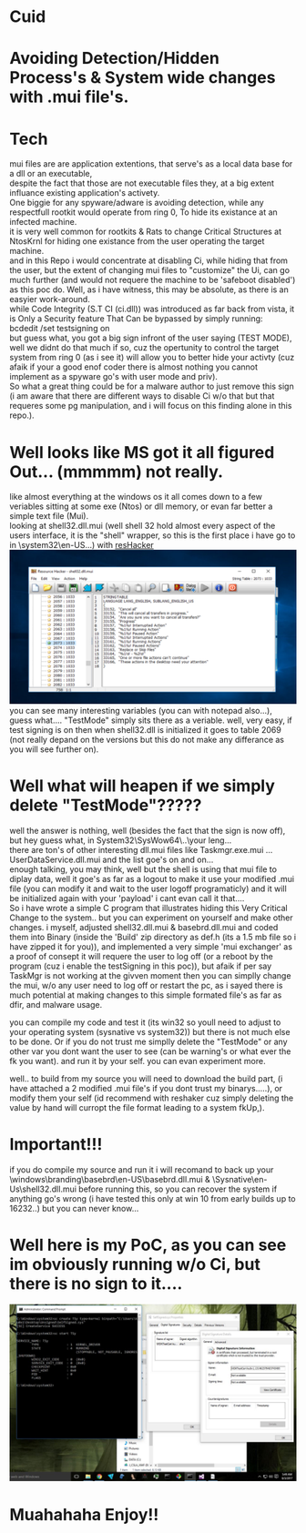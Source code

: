 
# Cuid 
# Avoiding Detection/Hidden Process's & System wide changes with .mui file's. 
# Tech
mui files are are application extentions, that serve's as a local data base for a dll or an executable,<br> 
despite the fact that those are not executable files they, at a big extent influance existing application's activety.<br> 
One biggie for any spyware/adware is avoiding detection, while any respectfull rootkit would operate from ring 0, To hide its existance at an infected machine.<br> 
it is very well common for rootkits & Rats to change Critical Structures at NtosKrnl for hiding one existance from the user operating the target machine.<br> 
 and in this Repo i would concentrate at disabling Ci, while hiding that from the user, but the extent of changing mui files to "customize" the Ui, can go much further (and would not requere the machine to be 'safeboot disabled') as this poc do.
Well, as i have witness, this may be absolute, as there is an easyier work-around.<br> 
while Code Integrity (S.T CI (ci.dll)) was introduced as far back from vista, it is Only a Security feature That Can be bypassed by simply running: <br>
bcdedit /set testsigning on<br>
but guess what, you got a big sign infront of the user saying (TEST MODE), well we didnt do that much if so, cuz the opertunity to control the target system from ring 0 (as i see it) will allow you to better hide your activty (cuz afaik if your a good enof coder there is almost nothing you cannot implement as a spyware go's with user mode and priv).<br>
So what a great thing could be for a malware author to just remove this sign (i am aware that there are different ways to disable Ci w/o that but that requeres some pg manipulation, and i will focus on this finding alone in this repo.).<br>
# Well looks like MS got it all figured Out... (mmmmm)  not really.
like almost everything at the windows os it all comes down to a few veriables sitting at some exe (Ntos) or dll memory, or evan far better a simple text file (Mui).<br>
looking at shell32.dll.mui (well shell 32 hold almost every aspect of the users interface, it is the "shell" wrapper, so this is the first place i have go to in \system32\en-US\...) with <html><a href="http://www.angusj.com/resourcehacker/">resHacker</a></html>
![](PoC/ResHacker.png)
you can see many interesting variables (you can with notepad also...), guess what.... "TestMode" simply sits there as a veriable. well, very easy, if test signing is on then when shell32.dll is initialized it goes to table 2069 (not really depand on the versions but this do not make any differance as you will see further on). 
# Well what will heapen if we simply delete "TestMode"?????
well the answer is nothing, well (besides the fact that the sign is now off), but hey guess what, in System32\SysWow64\\..\\your leng...<br>
there are ton's of other interesting dll.mui files like Taskmgr.exe.mui ...  UserDataService.dll.mui and the list goe's on and on...<br>
enough talking, you may think, well but the shell is using that mui file to diplay data, well it goe's as far as a logout to make it use your modified .mui file (you can modify it and wait to the user logoff programaticly) and it will be initialized again with your 'payload' i cant evan call it that....<br>
So i have wrote a simple C program that illustrates hiding this Very Critical Change to the system.. but you can experiment on yourself and make other changes.
i myself, adjusted shell32.dll.mui & basebrd.dll.mui and coded them into Binary (inside the 'Build' zip directory as def.h (its a 1.5 mb file so i have zipped it for you)), and implemented a very simple 'mui exchanger' as a proof of consept it will requere the user to log off (or a reboot by the program (cuz i enable the testSigning in this poc)), but afaik if per say TaskMgr is not working at the givven moment then you can simplly change the mui, w/o any user need to log off or restart the pc, as i sayed there is much potential at making changes to this simple formated file's as far as dfir, and malware usage.

you can compile my code and test it (its win32 so youll need to adjust to your operating system (sysnative vs system32)) but there is not much else to be done. Or if you do not trust me simplly delete the "TestMode" or any other var you dont want the user to see (can be warning's or what ever the fk you want). and run it by your self. you can evan experiment more.

well.. to build from my source you will need to download the build part, (i have attached a 2 modified .mui file's if you dont trust my binarys.....), or modify them your self (id recommend with reshaker cuz simply deleting the value by hand will curropt the file format leading to a system fkUp,).<br>
# Important!!!
if you do compile my source and run it i will recomand to back up your \windows\branding\basebrd\en-US\basebrd.dll.mui & \Sysnative\en-Us\shell32.dll.mui before running this, so you can recover the system if anything go's wrong (i have tested this only at win 10 from early builds up to 16232..) but you can never know...

# Well here is my PoC, as you can see im obviously running w/o Ci, but there is no sign to it....
![](PoC/Poc.JPG)
# Muahahaha Enjoy!!
#


